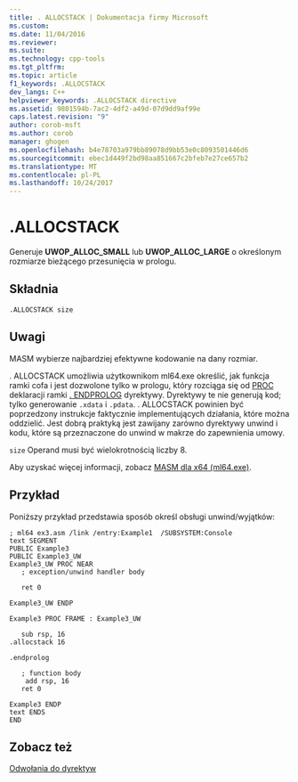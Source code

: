 ```yaml
---
title: . ALLOCSTACK | Dokumentacja firmy Microsoft
ms.custom: 
ms.date: 11/04/2016
ms.reviewer: 
ms.suite: 
ms.technology: cpp-tools
ms.tgt_pltfrm: 
ms.topic: article
f1_keywords: .ALLOCSTACK
dev_langs: C++
helpviewer_keywords: .ALLOCSTACK directive
ms.assetid: 9801594b-7ac2-4df2-a49d-07d9dd9af99e
caps.latest.revision: "9"
author: corob-msft
ms.author: corob
manager: ghogen
ms.openlocfilehash: b4e78703a979bb89078d9bb53e0c8093501446d6
ms.sourcegitcommit: ebec1d449f2bd98aa851667c2bfeb7e27ce657b2
ms.translationtype: MT
ms.contentlocale: pl-PL
ms.lasthandoff: 10/24/2017
---
```

# <a name="allocstack"></a>.ALLOCSTACK
Generuje **UWOP_ALLOC_SMALL** lub **UWOP_ALLOC_LARGE** o określonym rozmiarze bieżącego przesunięcia w prologu.  
  
## <a name="syntax"></a>Składnia  
  
```  
.ALLOCSTACK size  
```  
  
## <a name="remarks"></a>Uwagi  
 MASM wybierze najbardziej efektywne kodowanie na dany rozmiar.  
  
 . ALLOCSTACK umożliwia użytkownikom ml64.exe określić, jak funkcja ramki cofa i jest dozwolone tylko w prologu, który rozciąga się od [PROC](../../assembler/masm/proc.md) deklaracji ramki [. ENDPROLOG](../../assembler/masm/dot-endprolog.md) dyrektywy. Dyrektywy te nie generują kod; tylko generowanie `.xdata` i `.pdata`. . ALLOCSTACK powinien być poprzedzony instrukcje faktycznie implementujących działania, które można oddzielić. Jest dobrą praktyką jest zawijany zarówno dyrektywy unwind i kodu, które są przeznaczone do unwind w makrze do zapewnienia umowy.  
  
 `size` Operand musi być wielokrotnością liczby 8.  
  
 Aby uzyskać więcej informacji, zobacz [MASM dla x64 (ml64.exe)](../../assembler/masm/masm-for-x64-ml64-exe.md).  
  
## <a name="sample"></a>Przykład  
 Poniższy przykład przedstawia sposób określ obsługi unwind/wyjątków:  
  
```  
; ml64 ex3.asm /link /entry:Example1  /SUBSYSTEM:Console  
text SEGMENT  
PUBLIC Example3  
PUBLIC Example3_UW  
Example3_UW PROC NEAR  
   ; exception/unwind handler body  
  
   ret 0  
  
Example3_UW ENDP  
  
Example3 PROC FRAME : Example3_UW  
  
   sub rsp, 16  
.allocstack 16  
  
.endprolog  
  
   ; function body  
    add rsp, 16  
   ret 0  
  
Example3 ENDP  
text ENDS  
END  
```  
  
## <a name="see-also"></a>Zobacz też  
 [Odwołania do dyrektyw](../../assembler/masm/directives-reference.md)